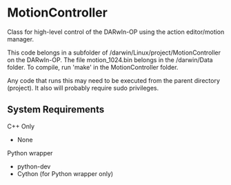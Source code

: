 MotionController
================

Class for high-level control of the DARwIn-OP using the action editor/motion manager.

This code belongs in a subfolder of /darwin/Linux/project/MotionController on the DARwIn-OP. The file motion_1024.bin belongs in the /darwin/Data folder. To compile, run 'make' in the MotionController folder.

Any code that runs this may need to be executed from the parent directory (project). It also will probably require sudo privileges. 

System Requirements
-------------------
C++ Only
* None

Python wrapper
* python-dev
* Cython (for Python wrapper only)
